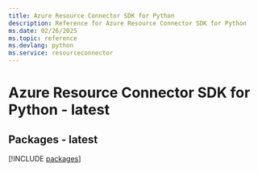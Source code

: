 ```yaml
---
title: Azure Resource Connector SDK for Python
description: Reference for Azure Resource Connector SDK for Python
ms.date: 02/26/2025
ms.topic: reference
ms.devlang: python
ms.service: resourceconnector
---
```

# Azure Resource Connector SDK for Python - latest
## Packages - latest
[!INCLUDE [packages](resource-connector-index.md)]